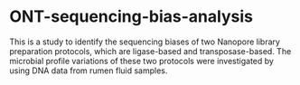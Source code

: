 # ONT-sequencing-bias-analysis
This is a study to identify the sequencing biases of two Nanopore library preparation protocols, which are ligase-based and transposase-based. The microbial profile variations of these two protocols were investigated by using DNA data from rumen fluid samples.
